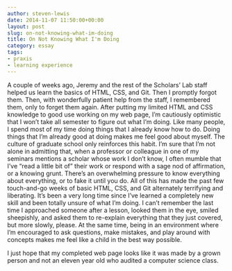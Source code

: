 ```yaml
---
author: steven-lewis
date: 2014-11-07 11:50:00+00:00
layout: post
slug: on-not-knowing-what-im-doing
title: On Not Knowing What I'm Doing
category: essay
tags:
- praxis
- learning experience
---
```


A couple of weeks ago, Jeremy and the rest of the Scholars’ Lab staff helped us learn the basics of HTML, CSS, and Git. Then I promptly forgot them. Then, with wonderfully patient help from the staff, I remembered them, only to forget them again. After putting my limited HTML and CSS knowledge to good use working on my web page, I’m cautiously optimistic that I won’t take all semester to figure out what I’m doing.
Like many people, I spend most of my time doing things that I already know how to do. Doing things that I’m already good at doing makes me feel good about myself. The culture of graduate school only reinforces this habit. I’m sure that I’m not alone in admitting that, when a professor or colleague in one of my seminars mentions a scholar whose work I don’t know, I often mumble that I’ve “read a little bit of” their work or respond with a sage nod of affirmation, or a knowing grunt. There’s an overwhelming pressure to know everything about everything, or to fake it until you do.
All of this has made the past few touch-and-go weeks of basic HTML, CSS, and Git alternately terrifying and liberating. It’s been a very long time since I’ve learned a completely new skill and been totally unsure of what I’m doing. I can’t remember the last time I approached someone after a lesson, looked them in the eye, smiled sheepishly, and asked them to re-explain everything that they just covered, but more slowly, please. At the same time, being in an environment where I’m encouraged to ask questions, make mistakes, and play around with concepts makes me feel like a child in the best way possible.

I just hope that my completed web page looks like it was made by a grown person and not an eleven year old who audited a computer science class.
